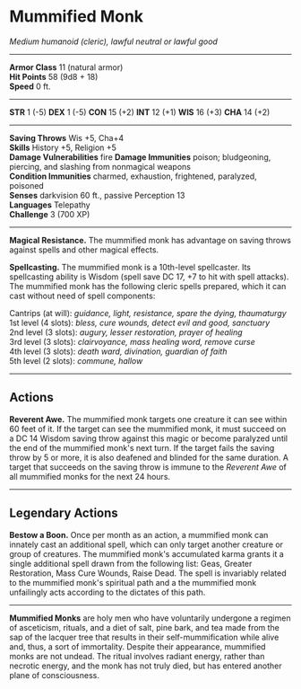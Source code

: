 # Mummified Monk

_Medium humanoid (cleric), lawful neutral or lawful good_

---

**Armor Class** 11 (natural armor)  
**Hit Points** 58 (9d8 + 18)  
**Speed** 0 ft.  

---

**STR** 1 (-5) **DEX** 1 (-5) **CON** 15 (+2) **INT** 12 (+1) **WIS** 16 (+3) **CHA** 14 (+2)

---

**Saving Throws** Wis +5, Cha+4  
**Skills** History +5, Religion +5  
**Damage Vulnerabilities** fire
**Damage Immunities** poison; bludgeoning, piercing, and slashing from nonmagical weapons  
**Condition Immunities** charmed, exhaustion, frightened, paralyzed, poisoned  
**Senses** darkvision 60 ft., passive Perception 13  
**Languages** Telepathy  
**Challenge** 3 (700 XP)  

---

**Magical Resistance.** The mummified monk has advantage on saving throws against spells and other magical effects.

**Spellcasting.** The mummified monk is a 10th-level spellcaster. Its spellcasting ability is Wisdom (spell save DC 17, +7 to hit with spell attacks). The mummified monk has the following cleric spells prepared, which it can cast without need of spell components:

Cantrips (at will): _guidance, light, resistance, spare the dying, thaumaturgy_  
1st level (4 slots): _bless, cure wounds, detect evil and good, sanctuary_  
2nd level (3 slots): _augury, lesser restoration, prayer of healing_  
3rd level (3 slots): _clairvoyance, mass healing word, remove curse_  
4th level (3 slots): _death ward, divination, guardian of faith_  
5th level (2 slots): _commune, hallow_  

---

## Actions

**Reverent Awe.** The mummified monk targets one creature it can see within 60 feet of it. If the target can see the mummified monk, it must succeed on a DC 14 Wisdom saving throw against this magic or become paralyzed until the end of the mummified monk's next turn. If the target fails the saving throw by 5 or more, it is also deafened and blinded for the same duration. A target that succeeds on the saving throw is immune to the _Reverent Awe_ of all mummified monks for the next 24 hours.

---

## Legendary Actions

**Bestow a Boon.** Once per month as an action, a mummified monk can innately cast an additional spell, which can only target another creature or group of creatures. The mummified monk's accumulated karma grants it a single additional spell drawn from the following list: Geas, Greater Restoration, Mass Cure Wounds, Raise Dead. The spell is invariably related to the mummified monk's spiritual path and a the mummified monk unfailingly acts according to the dictates of this path. 

---

**Mummified Monks** are holy men who have voluntarily undergone a regimen of asceticism, rituals, and a diet of salt, pine bark, and tea made from the sap of the lacquer tree that results in their self-mummification while alive and, thus, a sort of immortality. Despite their appearance, mummified monks are not undead. The ritual involves radiant energy, rather than necrotic energy, and the monk has not truly died, but has entered another plane of consciousness.
